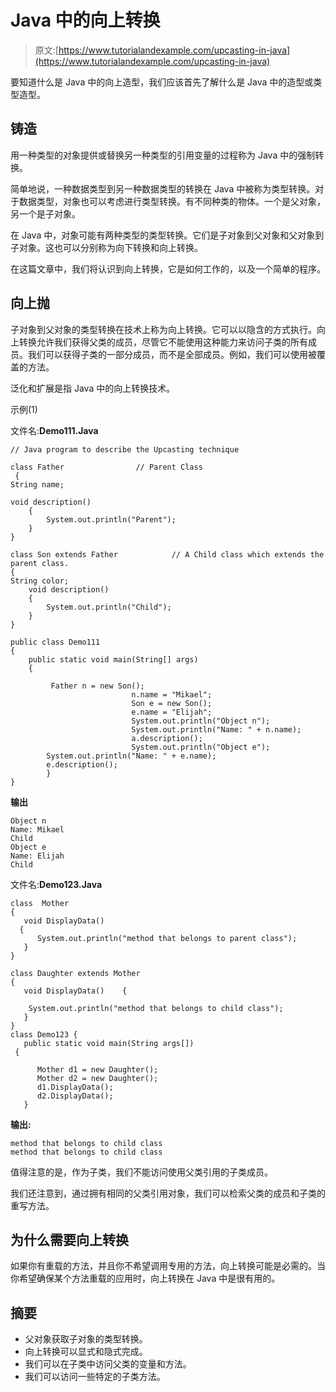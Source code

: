 # Java 中的向上转换

> 原文:[https://www.tutorialandexample.com/upcasting-in-java](https://www.tutorialandexample.com/upcasting-in-java)

要知道什么是 Java 中的向上造型，我们应该首先了解什么是 Java 中的造型或类型造型。

## 铸造

用一种类型的对象提供或替换另一种类型的引用变量的过程称为 Java 中的强制转换。

简单地说，一种数据类型到另一种数据类型的转换在 Java 中被称为类型转换。对于数据类型，对象也可以考虑进行类型转换。有不同种类的物体。一个是父对象，另一个是子对象。

在 Java 中，对象可能有两种类型的类型转换。它们是子对象到父对象和父对象到子对象。这也可以分别称为向下转换和向上转换。

在这篇文章中，我们将认识到向上转换，它是如何工作的，以及一个简单的程序。

## 向上抛

子对象到父对象的类型转换在技术上称为向上转换。它可以以隐含的方式执行。向上转换允许我们获得父类的成员，尽管它不能使用这种能力来访问子类的所有成员。我们可以获得子类的一部分成员，而不是全部成员。例如，我们可以使用被覆盖的方法。

泛化和扩展是指 Java 中的向上转换技术。

示例(1)

文件名:**Demo111.Java**

```
// Java program to describe the Upcasting technique 

class Father				// Parent Class
 {                                                     
String name;

void description()
	{
		System.out.println("Parent");
	}
}

class Son extends Father			// A Child class which extends the parent class.
{
String color;
	void description()
	{
		System.out.println("Child");
	}
}

public class Demo111 
{
	public static void main(String[] args)
	{

		 Father n = new Son();
                           n.name = "Mikael";
                           Son e = new Son();
                           e.name = "Elijah";
                           System.out.println("Object n");
                           System.out.println("Name: " + n.name);
                           a.description();
                           System.out.println("Object e");
		System.out.println("Name: " + e.name);
		e.description();
        }
} 
```

**输出**

```
Object n
Name: Mikael
Child
Object e
Name: Elijah
Child 
```

文件名:**Demo123.Java**

```
class  Mother
{  
   void DisplayData() 
  {  
      System.out.println("method that belongs to parent class");  
   }  
}  

class Daughter extends Mother 
{  
   void DisplayData()    { 

    System.out.println("method that belongs to child class");  
   }  
}  
class Demo123 {  
   public static void main(String args[])
 {  

      Mother d1 = new Daughter();  
      Mother d2 = new Daughter();   
      d1.DisplayData();  
      d2.DisplayData();  
   } 
```

**输出:**

```
method that belongs to child class
method that belongs to child class 
```

值得注意的是，作为子类，我们不能访问使用父类引用的子类成员。

我们还注意到，通过拥有相同的父类引用对象，我们可以检索父类的成员和子类的重写方法。

## 为什么需要向上转换

如果你有重载的方法，并且你不希望调用专用的方法，向上转换可能是必需的。当你希望确保某个方法重载的应用时，向上转换在 Java 中是很有用的。

## 摘要

*   父对象获取子对象的类型转换。
*   向上转换可以显式和隐式完成。
*   我们可以在子类中访问父类的变量和方法。
*   我们可以访问一些特定的子类方法。